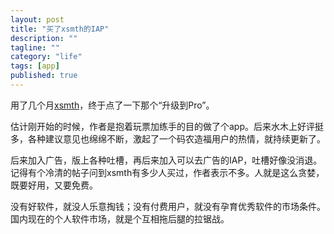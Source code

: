 ```yaml
---
layout: post
title: "买了xsmth的IAP"
description: ""
tagline: ""
category: "life"
tags: [app]
published: true
---
```


用了几个月[xsmth](https://github.com/Maxwin-z/xsmth-newsmth)，终于点了一下那个“升级到Pro”。

估计刚开始的时候，作者是抱着玩票加练手的目的做了个app。后来水木上好评挺多，各种建议意见也绵绵不断，激起了一个码农造福用户的热情，就持续更新了。

后来加入广告，版上各种吐槽，再后来加入可以去广告的IAP，吐槽好像没消退。记得有个冷清的帖子问到xsmth有多少人买过，作者表示不多。人就是这么贪婪，既要好用，又要免费。

没有好软件，就没人乐意掏钱；没有付费用户，就没有孕育优秀软件的市场条件。国内现在的个人软件市场，就是个互相拖后腿的拉锯战。
